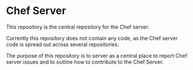 # Chef Server

This repository is the central repository for the Chef server.

Currently this repository does not contain any code, as the Chef server
code is spread out across several repositories.

The purpose of this repository is to server as a central place to report
Chef server issues and to outline how to contribute to the Chef Server.


